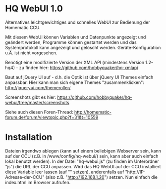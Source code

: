 HQ WebUI 1.0
============
Alternatives leichtgewichtiges und schnelles WebUI zur Bedienung der Homematic CCU.

Mit diesem WebUI können Variablen und Datenpunkte angezeigt und geändert werden, Programme können gestartet werden und das Systemprotokoll kann angezeigt und gelöscht werden. Geräte-Konfiguration u.Ä. ist nicht vorgesehen.

Benötigt eine modifizierte Version der XML API (mindestens Version 1.2-hq4) - zu finden hier: https://github.com/hobbyquaker/hq-xmlapi

Baut auf jQuery UI auf - d.h. die Optik ist über jQuery UI Themes einfach anpassbar. Hier kann man sich eigene Themes "zusammenklicken": http://jqueryui.com/themeroller/

Screenshots gibt es hier: https://github.com/hobbyquaker/hq-webui/tree/master/screenshots

Siehe auch diesen Foren-Thread: http://homematic-forum.de/forum/viewtopic.php?f=31&t=10559

Installation
============
Dateien irgendwo ablegen (kann auf einem beliebigen Webserver sein, kann auf der CCU (z.B. in /www/config/hq-webui/) sein, kann aber auch einfach lokal benutzt werden).
In der Datei "hq-webui.js" (zu finden im Unterordner "js") die URL der CCU anpassen. Wird das HQ WebUI auf der CCU installiert diese Variable leer lassen (auf "" setzen), anderenfalls auf "http://IP-Adresse-der-CCU" (also z.B. "http://192.168.1.20") setzen. Nun einfach die index.html im Browser aufrufen.

